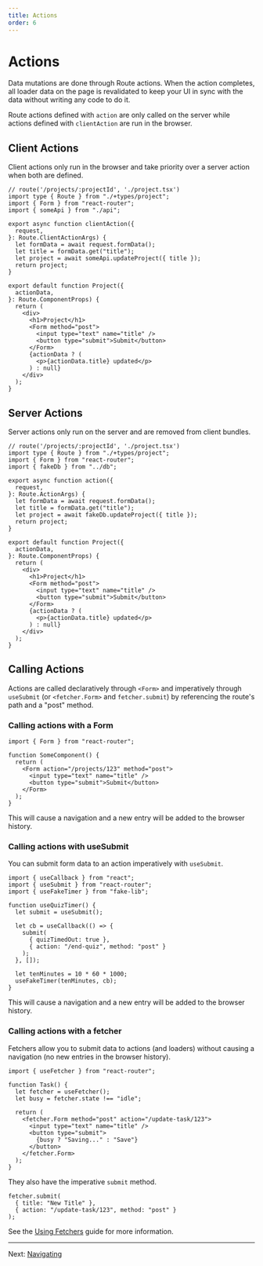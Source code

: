 ```yaml
---
title: Actions
order: 6
---
```


# Actions

Data mutations are done through Route actions. When the action completes, all loader data on the page is revalidated to keep your UI in sync with the data without writing any code to do it.

Route actions defined with `action` are only called on the server while actions defined with `clientAction` are run in the browser.

## Client Actions

Client actions only run in the browser and take priority over a server action when both are defined.

```tsx filename=app/project.tsx
// route('/projects/:projectId', './project.tsx')
import type { Route } from "./+types/project";
import { Form } from "react-router";
import { someApi } from "./api";

export async function clientAction({
  request,
}: Route.ClientActionArgs) {
  let formData = await request.formData();
  let title = formData.get("title");
  let project = await someApi.updateProject({ title });
  return project;
}

export default function Project({
  actionData,
}: Route.ComponentProps) {
  return (
    <div>
      <h1>Project</h1>
      <Form method="post">
        <input type="text" name="title" />
        <button type="submit">Submit</button>
      </Form>
      {actionData ? (
        <p>{actionData.title} updated</p>
      ) : null}
    </div>
  );
}
```

## Server Actions

Server actions only run on the server and are removed from client bundles.

```tsx filename=app/project.tsx
// route('/projects/:projectId', './project.tsx')
import type { Route } from "./+types/project";
import { Form } from "react-router";
import { fakeDb } from "../db";

export async function action({
  request,
}: Route.ActionArgs) {
  let formData = await request.formData();
  let title = formData.get("title");
  let project = await fakeDb.updateProject({ title });
  return project;
}

export default function Project({
  actionData,
}: Route.ComponentProps) {
  return (
    <div>
      <h1>Project</h1>
      <Form method="post">
        <input type="text" name="title" />
        <button type="submit">Submit</button>
      </Form>
      {actionData ? (
        <p>{actionData.title} updated</p>
      ) : null}
    </div>
  );
}
```

## Calling Actions

Actions are called declaratively through `<Form>` and imperatively through `useSubmit` (or `<fetcher.Form>` and `fetcher.submit`) by referencing the route's path and a "post" method.

### Calling actions with a Form

```tsx
import { Form } from "react-router";

function SomeComponent() {
  return (
    <Form action="/projects/123" method="post">
      <input type="text" name="title" />
      <button type="submit">Submit</button>
    </Form>
  );
}
```

This will cause a navigation and a new entry will be added to the browser history.

### Calling actions with useSubmit

You can submit form data to an action imperatively with `useSubmit`.

```tsx
import { useCallback } from "react";
import { useSubmit } from "react-router";
import { useFakeTimer } from "fake-lib";

function useQuizTimer() {
  let submit = useSubmit();

  let cb = useCallback(() => {
    submit(
      { quizTimedOut: true },
      { action: "/end-quiz", method: "post" }
    );
  }, []);

  let tenMinutes = 10 * 60 * 1000;
  useFakeTimer(tenMinutes, cb);
}
```

This will cause a navigation and a new entry will be added to the browser history.

### Calling actions with a fetcher

Fetchers allow you to submit data to actions (and loaders) without causing a navigation (no new entries in the browser history).

```tsx
import { useFetcher } from "react-router";

function Task() {
  let fetcher = useFetcher();
  let busy = fetcher.state !== "idle";

  return (
    <fetcher.Form method="post" action="/update-task/123">
      <input type="text" name="title" />
      <button type="submit">
        {busy ? "Saving..." : "Save"}
      </button>
    </fetcher.Form>
  );
}
```

They also have the imperative `submit` method.

```tsx
fetcher.submit(
  { title: "New Title" },
  { action: "/update-task/123", method: "post" }
);
```

See the [Using Fetchers][fetchers] guide for more information.

---

Next: [Navigating](./navigating)

[fetchers]: ../../how-to/fetchers
[data]: ../../api/react-router/data
